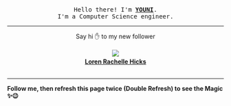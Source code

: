 
<p align='center'>
<samp>
Hello there! I'm <b><a rel='nofollow noopener noreferrer' target='_blank' href='https://github.com/abdelyouni'>YOUNI</a></b>.
<br>I'm a Computer Science engineer.
</samp>
</p>
<hr>
<p align='center'>
<span>Say hi ✋ to my new follower </span></br></br>
<img src='https://avatars3.githubusercontent.com/u/66888903?s=100&amp;v=4'><img src='https://maisonpizza.com/github/abdelyouni/1609903372_img.png' width='1' height='1'><b></br>
<a rel='nofollow noopener noreferrer' target='_blank' href='https://github.com/lorenhicks'>Loren Rachelle Hicks</a></b></br></br>
</p>
<hr>
<b>Follow me, then refresh this page twice (Double Refresh) to see the Magic ✨😉</b> 